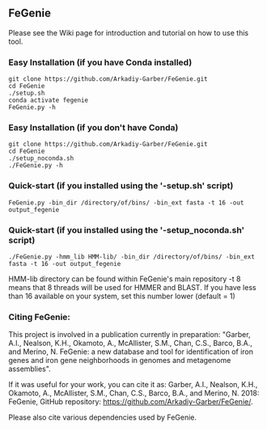 ## FeGenie

Please see the Wiki page for introduction and tutorial on how to use this tool.

### Easy Installation (if you have Conda installed)
    git clone https://github.com/Arkadiy-Garber/FeGenie.git
    cd FeGenie
    ./setup.sh
    conda activate fegenie
    FeGenie.py -h

### Easy Installation (if you don't have Conda)
    git clone https://github.com/Arkadiy-Garber/FeGenie.git
    cd FeGenie
    ./setup_noconda.sh
    ./FeGenie.py -h

### Quick-start (if you installed using the '-setup.sh' script)
    FeGenie.py -bin_dir /directory/of/bins/ -bin_ext fasta -t 16 -out output_fegenie

### Quick-start (if you installed using the '-setup_noconda.sh' script)
    ./FeGenie.py -hmm_lib HMM-lib/ -bin_dir /directory/of/bins/ -bin_ext fasta -t 16 -out output_fegenie
HMM-lib directory can be found within FeGenie's main repository
-t 8 means that 8 threads will be used for HMMER and BLAST. If you have less than 16 available on your system, set this number lower (default = 1)



### Citing FeGenie:
This project is involved in a publication currently in preparation: "Garber, A.I., Nealson, K.H., Okamoto, A., McAllister, S.M., Chan, C.S., Barco, B.A., and Merino, N. FeGenie: a new database and tool for identification of iron genes and iron gene neighborhoods in genomes and metagenome assemblies". 

If it was useful for your work, you can cite it as: Garber, A.I., Nealson, K.H., Okamoto, A., McAllister, S.M., Chan, C.S., Barco, B.A., and Merino, N. 2018: FeGenie, GitHub repository: https://github.com/Arkadiy-Garber/FeGenie/.


Please also cite various dependencies used by FeGenie.
